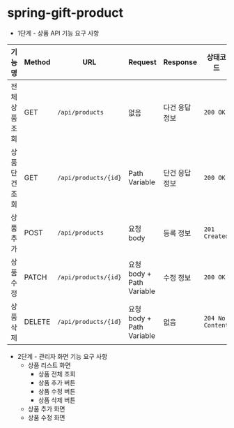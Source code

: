 # spring-gift-product

- 1단계 - 상품 API 기능 요구 사항

| 기능명      | Method | URL                              | Request                 | Response                    | 상태코드             |
| -------- | ------ | -------------------------------- |-------------------------| --------------------------- | ---------------- |
| 전체 상품 조회 | GET    | `/api/products`              | 없음                      | 다건 응답 정보 | `200 OK`         |
| 상품 단건 조회 | GET    | `/api/products/{id}` | Path Variable           | 단건 응답 정보       | `200 OK`         |
| 상품 추가    | POST   | `/api/products`              | 요청 body                 | 등록 정보       | `201 Created`    |
| 상품 수정    | PATCH  | `/api/products/{id}` | 요청 body + Path Variable | 수정 정보       | `200 OK`         |
| 상품 삭제    | DELETE | `/api/products/{id}` | 요청 body + Path Variable | 없음                          | `204 No Content` |

- 2단계 - 관리자 화면 기능 요구 사항
  - 상품 리스트 화면
    - 상품 전체 조회
    - 상품 추가 버튼
    - 상품 수정 버튼
    - 상품 삭제 버튼
  - 상품 추가 화면
  - 상품 수정 화면